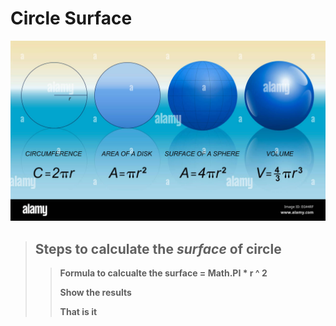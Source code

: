 # Circle Surface


 ![Circle Surface](./Assets/circle-and-spheres-with-mathematical-formulas-of-circumference-area-EG44RF.jpg)



> ## Steps to calculate the  _surface_  of circle
>>
>>**Formula to calcualte the surface = Math.PI * r ^ 2**
>>
>> **Show the results**
>>
>> **That is it**






 